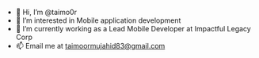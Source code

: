 - 👋 Hi, I’m @taimo0r
- 👀 I’m interested in Mobile application development 
- 🌱 I’m currently working as a Lead Mobile Developer at Impactful Legacy Corp
- 📫 Email me at taimoormujahid83@gmail.com

<!---
taimo0r/taimo0r is a ✨ special ✨ repository because its `README.md` (this file) appears on your GitHub profile.
You can click the Preview link to take a look at your changes.
--->

